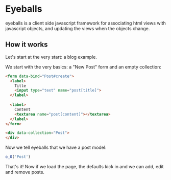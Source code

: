 # Eyeballs #

eyeballs is a client side javascript framework for associating html views with javascript objects, and updating the views when the objects change.

## How it works ##

Let's start at the very start: a blog example.

We start with the very basics: a "New Post" form and an empty collection:
```html
<form data-bind="Post#create">
  <label>
    Title
    <input type="text" name="post[title]">
  </label>
  
  <label>
    Content
    <textarea name="post[content]"></textarea>
  </label>
</form>

<div data-collection="Post">
</div>
```
Now we tell eyeballs that we have a post model:

```javascript
o_O('Post')
```

That's it! Now if we load the page, the defaults kick in and we can add, edit and remove posts.